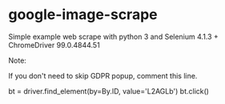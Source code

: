 # google-image-scrape
Simple example web scrape with python 3 and Selenium 4.1.3 + ChromeDriver 99.0.4844.51

Note:

If you don't need to skip GDPR popup, comment this line.

bt = driver.find_element(by=By.ID, value='L2AGLb')
bt.click()

